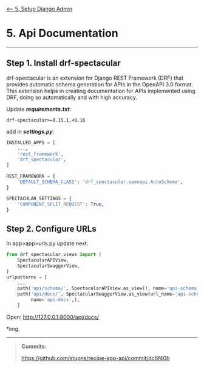 [ <-- 5. Setup Django Admin ](Setup%20Django%20Admin.md)
# 5. Api Documentation

___
## Step 1. Install drf-spectacular

drf-spectacular is an extension for Django REST Framework (DRF) that provides automatic schema generation for APIs
in the OpenAPI 3.0 format. This extension helps in creating documentation for APIs implemented using DRF, doing so
automatically and with high accuracy. 

Update _**requirements.txt**_:
```text
drf-spectacular>=0.15.1,<0.16
```
add in **_settings.py_**:
```python
INSTALLED_APPS = [
    ...,
    'rest_framework',
    'drf_spectacular',
]

REST_FRAMEWORK = {
    'DEFAULT_SCHEMA_CLASS': 'drf_spectacular.openapi.AutoSchema',
}

SPECTACULAR_SETTINGS = {
    'COMPONENT_SPLIT_REQUEST': True,
}
```

## Step 2. Configure URLs

In app>app>urls.py update next:

```python
from drf_spectacular.views import (
    SpectacularAPIView,
    SpectacularSwaggerView,
)
urlpatterns = [
    ...
    path('api/schema/', SpectacularAPIView.as_view(), name='api-schema'),
    path('api/docs/', SpectacularSwaggerView.as_view(url_name='api-schema'),
         name='api-docs',),
    ]
```
Open:
http://127.0.0.1:8000/api/docs/

*img.

____
> **Commits:**
>
> https://github.com/stupns/recipe-app-api/commit/dc6f40b
